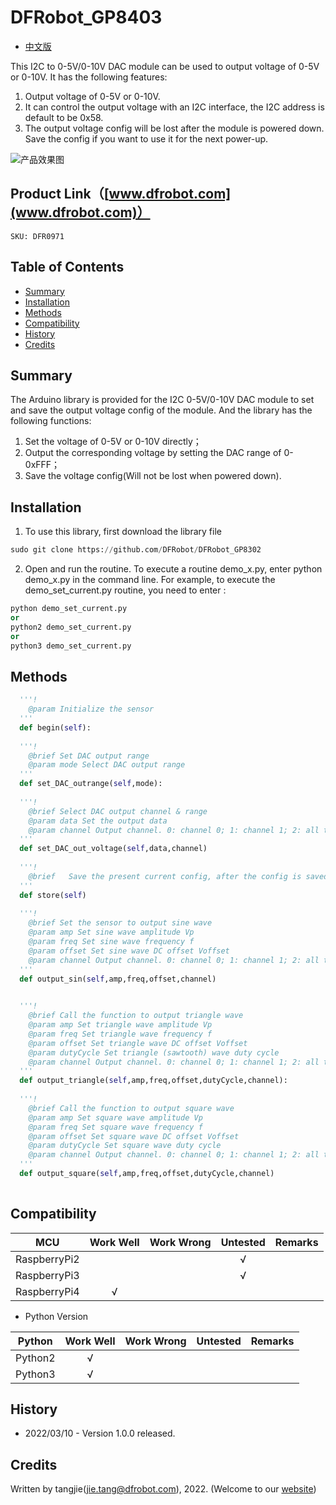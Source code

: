 # DFRobot_GP8403

* [中文版](./README_CN.md)

This I2C to 0-5V/0-10V DAC module can be used to output voltage of 0-5V or 0-10V. It has the following features:
1. Output voltage of 0-5V or 0-10V.
2. It can control the output voltage with an I2C interface, the I2C address is default to be 0x58. 
3. The output voltage config will be lost after the module is powered down. Save the config if you want to use it for the next power-up.


![产品效果图](../../resources/images/DFR0971.png) 

## Product Link（[www.dfrobot.com](www.dfrobot.com)）
    SKU: DFR0971 

## Table of Contents
  - [Summary](#summary)
  - [Installation](#installation)
  - [Methods](#methods)
  - [Compatibility](#compatibility)
  - [History](#history)
  - [Credits](#credits)

## Summary
The Arduino library is provided for the I2C 0-5V/0-10V DAC module to set and save the output voltage config of the module. And the library has the following functions:
1. Set the voltage of 0-5V or 0-10V directly；
2. Output the corresponding voltage by setting the DAC range of 0-0xFFF；
3. Save the voltage config(Will not be lost when powered down).

## Installation
1. To use this library, first download the library file<br>
```python
sudo git clone https://github.com/DFRobot/DFRobot_GP8302
```
2. Open and run the routine. To execute a routine demo_x.py, enter python demo_x.py in the command line. For example, to execute the demo_set_current.py routine, you need to enter :<br>

```python
python demo_set_current.py 
or
python2 demo_set_current.py 
or 
python3 demo_set_current.py
```

## Methods

```python
  '''!
    @param Initialize the sensor
  '''
  def begin(self):
    
  '''!
    @brief Set DAC output range
    @param mode Select DAC output range
  '''
  def set_DAC_outrange(self,mode):
    
  '''!
    @brief Select DAC output channel & range
    @param data Set the output data
    @param channel Output channel. 0: channel 0; 1: channel 1; 2: all the channels
  '''
  def set_DAC_out_voltage(self,data,channel)
    
  '''!
    @brief   Save the present current config, after the config is saved successfully, it will be enabled when the module is powered down and restarts.
  '''
  def store(self)
    
  '''!
    @brief Set the sensor to output sine wave
    @param amp Set sine wave amplitude Vp
    @param freq Set sine wave frequency f
    @param offset Set sine wave DC offset Voffset
    @param channel Output channel. 0: channel 0; 1: channel 1; 2: all the channels
  '''
  def output_sin(self,amp,freq,offset,channel)
    

  '''!
    @brief Call the function to output triangle wave
    @param amp Set triangle wave amplitude Vp
    @param freq Set triangle wave frequency f
    @param offset Set triangle wave DC offset Voffset
    @param dutyCycle Set triangle (sawtooth) wave duty cycle
    @param channel Output channel. 0: channel 0; 1: channel 1; 2: all the channels
  '''
  def output_triangle(self,amp,freq,offset,dutyCycle,channel):
    
  '''!
    @brief Call the function to output square wave
    @param amp Set square wave amplitude Vp
    @param freq Set square wave frequency f
    @param offset Set square wave DC offset Voffset
    @param dutyCycle Set square wave duty cycle
    @param channel Output channel. 0: channel 0; 1: channel 1; 2: all the channels
  '''
  def output_square(self,amp,freq,offset,dutyCycle,channel)
    
```

## Compatibility

| MCU         | Work Well | Work Wrong | Untested | Remarks |
| ------------ | :--: | :----: | :----: | :--: |
| RaspberryPi2 |      |        |   √    |      |
| RaspberryPi3 |      |        |   √    |      |
| RaspberryPi4 |  √   |        |        |      |

* Python Version

| Python  | Work Well | Work Wrong | Untested | Remarks |
| ------- | :--: | :----: | :----: | ---- |
| Python2 |  √   |        |        |      |
| Python3 |  √   |        |        |      |


## History

- 2022/03/10 - Version 1.0.0 released.

## Credits

Written by tangjie(jie.tang@dfrobot.com), 2022. (Welcome to our [website](https://www.dfrobot.com/))





